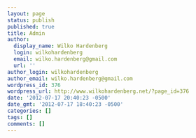```yaml
---
layout: page
status: publish
published: true
title: Admin
author:
  display_name: Wilko Hardenberg
  login: wilkohardenberg
  email: wilko.hardenberg@gmail.com
  url: ''
author_login: wilkohardenberg
author_email: wilko.hardenberg@gmail.com
wordpress_id: 376
wordpress_url: http://www.wilkohardenberg.net/?page_id=376
date: '2012-07-17 20:40:23 -0500'
date_gmt: '2012-07-17 18:40:23 -0500'
categories: []
tags: []
comments: []
---
```


